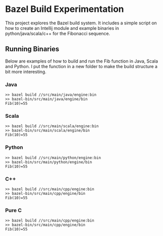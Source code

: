 # Bazel Build Experimentation

This project explores the Bazel build system.  It includes a simple script on how to create an Intellij module and example binaries in python/java/scala/c++ for the Fibonacci sequence.

## Running Binaries

Below are examples of how to build and run the Fib function in Java, Scala and Python.  I put the
function in a new folder to make the build structure a bit more interesting.

### Java

```
>> bazel build //src/main/java/engine:bin
>> bazel-bin/src/main/java/engine/bin
Fib(10)=55
```

### Scala

```
>> bazel build //src/main/scala/engine:bin
>> bazel-bin/src/main/scala/engine/bin
Fib(10)=55
```

### Python

```
>> bazel build //src/main/python/engine:bin
>> bazel-bin/src/main/python/engine/bin
Fib(10)=55
```

### C++

```
>> bazel build //src/main/cpp/engine:bin
>> bazel-bin/src/main/cpp/engine/bin
Fib(10)=55
```

### Pure C

```
>> bazel build //src/main/cpp/engine:bin
>> bazel-bin/src/main/cpp/engine/bin
Fib(10)=55
```